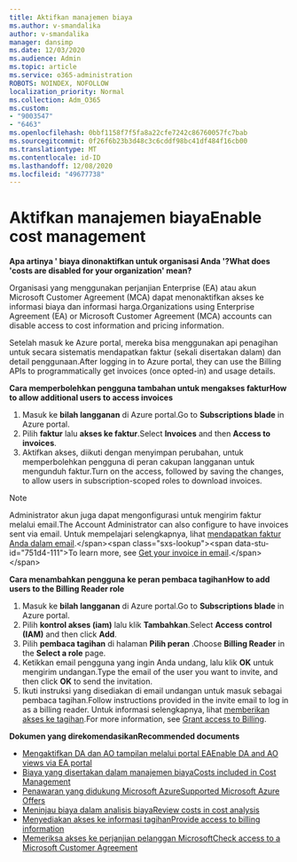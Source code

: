 ```yaml
---
title: Aktifkan manajemen biaya
ms.author: v-smandalika
author: v-smandalika
manager: dansimp
ms.date: 12/03/2020
ms.audience: Admin
ms.topic: article
ms.service: o365-administration
ROBOTS: NOINDEX, NOFOLLOW
localization_priority: Normal
ms.collection: Adm_O365
ms.custom:
- "9003547"
- "6463"
ms.openlocfilehash: 0bbf1158f7f5fa8a22cfe7242c86760057fc7bab
ms.sourcegitcommit: 0f26f6b23b3d48c3c6cddf98bc41df484f16cb00
ms.translationtype: MT
ms.contentlocale: id-ID
ms.lasthandoff: 12/08/2020
ms.locfileid: "49677738"
---
```

# <a name="enable-cost-management"></a><span data-ttu-id="751d4-102">Aktifkan manajemen biaya</span><span class="sxs-lookup"><span data-stu-id="751d4-102">Enable cost management</span></span>

<span data-ttu-id="751d4-103">**Apa artinya ' biaya dinonaktifkan untuk organisasi Anda '?**</span><span class="sxs-lookup"><span data-stu-id="751d4-103">**What does 'costs are disabled for your organization' mean?**</span></span>

<span data-ttu-id="751d4-104">Organisasi yang menggunakan perjanjian Enterprise (EA) atau akun Microsoft Customer Agreement (MCA) dapat menonaktifkan akses ke informasi biaya dan informasi harga.</span><span class="sxs-lookup"><span data-stu-id="751d4-104">Organizations using Enterprise Agreement (EA) or Microsoft Customer Agreement (MCA) accounts can disable access to cost information and pricing information.</span></span>

<span data-ttu-id="751d4-105">Setelah masuk ke Azure portal, mereka bisa menggunakan api penagihan untuk secara sistematis mendapatkan faktur (sekali disertakan dalam) dan detail penggunaan.</span><span class="sxs-lookup"><span data-stu-id="751d4-105">After logging in to Azure portal, they can use the Billing APIs to programmatically get invoices (once opted-in) and usage details.</span></span>

<span data-ttu-id="751d4-106">**Cara memperbolehkan pengguna tambahan untuk mengakses faktur**</span><span class="sxs-lookup"><span data-stu-id="751d4-106">**How to allow additional users to access invoices**</span></span>

1. <span data-ttu-id="751d4-107">Masuk ke **bilah langganan** di Azure portal.</span><span class="sxs-lookup"><span data-stu-id="751d4-107">Go to **Subscriptions blade** in Azure portal.</span></span>
2. <span data-ttu-id="751d4-108">Pilih **faktur** lalu **akses ke faktur**.</span><span class="sxs-lookup"><span data-stu-id="751d4-108">Select **Invoices** and then **Access to invoices**.</span></span>
3. <span data-ttu-id="751d4-109">Aktifkan akses, diikuti dengan menyimpan perubahan, untuk memperbolehkan pengguna di peran cakupan langganan untuk mengunduh faktur.</span><span class="sxs-lookup"><span data-stu-id="751d4-109">Turn on the access, followed by saving the changes, to allow users in subscription-scoped roles to download invoices.</span></span>

> [!NOTE]
> <span data-ttu-id="751d4-110">Administrator akun juga dapat mengonfigurasi untuk mengirim faktur melalui email.</span><span class="sxs-lookup"><span data-stu-id="751d4-110">The Account Administrator can also configure to have invoices sent via email.</span></span> <span data-ttu-id="751d4-111">Untuk mempelajari selengkapnya, lihat [mendapatkan faktur Anda dalam email](https://docs.microsoft.com/azure/cost-management-billing/manage/download-azure-invoice-daily-usage-date?).</span><span class="sxs-lookup"><span data-stu-id="751d4-111">To learn more, see [Get your invoice in email](https://docs.microsoft.com/azure/cost-management-billing/manage/download-azure-invoice-daily-usage-date?).</span></span>

<span data-ttu-id="751d4-112">**Cara menambahkan pengguna ke peran pembaca tagihan**</span><span class="sxs-lookup"><span data-stu-id="751d4-112">**How to add users to the Billing Reader role**</span></span>

1. <span data-ttu-id="751d4-113">Masuk ke **bilah langganan** di Azure portal.</span><span class="sxs-lookup"><span data-stu-id="751d4-113">Go to **Subscriptions blade** in Azure portal.</span></span>
2. <span data-ttu-id="751d4-114">Pilih **kontrol akses (iam)** lalu klik **Tambahkan**.</span><span class="sxs-lookup"><span data-stu-id="751d4-114">Select **Access control (IAM)** and then click **Add**.</span></span>
3. <span data-ttu-id="751d4-115">Pilih **pembaca tagihan** di halaman **Pilih peran** .</span><span class="sxs-lookup"><span data-stu-id="751d4-115">Choose **Billing Reader** in the **Select a role** page.</span></span>
4. <span data-ttu-id="751d4-116">Ketikkan email pengguna yang ingin Anda undang, lalu klik **OK** untuk mengirim undangan.</span><span class="sxs-lookup"><span data-stu-id="751d4-116">Type the email of the user you want to invite, and then click **OK** to send the invitation.</span></span>
5. <span data-ttu-id="751d4-117">Ikuti instruksi yang disediakan di email undangan untuk masuk sebagai pembaca tagihan.</span><span class="sxs-lookup"><span data-stu-id="751d4-117">Follow instructions provided in the invite email to log in as a billing reader.</span></span> <span data-ttu-id="751d4-118">Untuk informasi selengkapnya, lihat [memberikan akses ke tagihan](https://docs.microsoft.com/azure/cost-management-billing/manage/manage-billing-access?WT.mc_id=Portal-Microsoft_Azure_Support#opt-in).</span><span class="sxs-lookup"><span data-stu-id="751d4-118">For more information, see [Grant access to Billing](https://docs.microsoft.com/azure/cost-management-billing/manage/manage-billing-access?WT.mc_id=Portal-Microsoft_Azure_Support#opt-in).</span></span>

<span data-ttu-id="751d4-119">**Dokumen yang direkomendasikan**</span><span class="sxs-lookup"><span data-stu-id="751d4-119">**Recommended documents**</span></span>

- [<span data-ttu-id="751d4-120">Mengaktifkan DA dan AO tampilan melalui portal EA</span><span class="sxs-lookup"><span data-stu-id="751d4-120">Enable DA and AO views via EA portal</span></span>](https://docs.microsoft.com/azure/cost-management-billing/costs/assign-access-acm-data?WT.mc_id=Portal-Microsoft_Azure_Support#enable-access-to-costs-in-the-ea-portal)
- [<span data-ttu-id="751d4-121">Biaya yang disertakan dalam manajemen biaya</span><span class="sxs-lookup"><span data-stu-id="751d4-121">Costs included in Cost Management</span></span>](https://docs.microsoft.com/azure/cost-management-billing/costs/understand-cost-mgt-data?WT.mc_id=Portal-Microsoft_Azure_Support#costs-included-in-cost-management)
- [<span data-ttu-id="751d4-122">Penawaran yang didukung Microsoft Azure</span><span class="sxs-lookup"><span data-stu-id="751d4-122">Supported Microsoft Azure Offers</span></span>](https://docs.microsoft.com/azure/cost-management-billing/costs/understand-cost-mgt-data?WT.mc_id=Portal-Microsoft_Azure_Support#supported-microsoft-azure-offers)
- [<span data-ttu-id="751d4-123">Meninjau biaya dalam analisis biaya</span><span class="sxs-lookup"><span data-stu-id="751d4-123">Review costs in cost analysis</span></span>](https://docs.microsoft.com/azure/cost-management-billing/costs/quick-acm-cost-analysis?WT.mc_id=Portal-Microsoft_Azure_Support&tabs=azure-portal#review-costs-in-cost-analysis)
- [<span data-ttu-id="751d4-124">Menyediakan akses ke informasi tagihan</span><span class="sxs-lookup"><span data-stu-id="751d4-124">Provide access to billing information</span></span>](https://docs.microsoft.com/azure/cost-management-billing/manage/manage-billing-access?WT.mc_id=Portal-Microsoft_Azure_Support)
- [<span data-ttu-id="751d4-125">Memeriksa akses ke perjanjian pelanggan Microsoft</span><span class="sxs-lookup"><span data-stu-id="751d4-125">Check access to a Microsoft Customer Agreement</span></span>](https://docs.microsoft.com/azure/cost-management-billing/manage/download-azure-invoice-daily-usage-date?WT.mc_id=Portal-Microsoft_Azure_Support#check-access-to-a-microsoft-customer-agreement)






